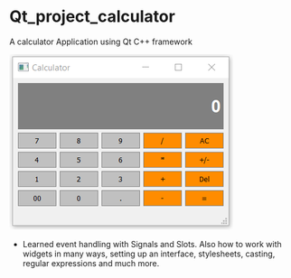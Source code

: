 # Qt_project_calculator
A calculator Application using Qt C++ framework

<div style="align:center">
  <img src ="/myapp.PNG"/>
</div>


>
 - Learned event handling with Signals and Slots. Also how to work with widgets in many ways, setting up an interface, stylesheets, casting, regular expressions and much more.
